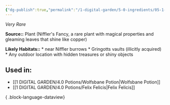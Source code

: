 ```yaml
---
{"dg-publish":true,"permalink":"/1-digital-garden/5-0-ingredients/05-1-plants/bundle-of-niffler-s-fancy/","tags":["ingredient","rare"]}
---
```


*Very Rare*

**Source::** Plant (Niffler's Fancy, a rare plant with magical properties and gleaming leaves that shine like copper)

**Likely Habitats::** * near Niffler burrows * Gringotts vaults (illicitly acquired) * Any outdoor location with hidden treasures or shiny objects

## Used in:

- [[1 DIGITAL GARDEN/4.0 Potions/Wolfsbane Potion\|Wolfsbane Potion]]
- [[1 DIGITAL GARDEN/4.0 Potions/Felix Felicis\|Felix Felicis]]

{ .block-language-dataview}


